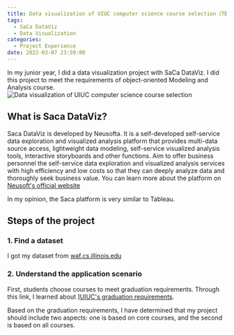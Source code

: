 ```yaml
---
title: Data visualization of UIUC computer science course selection（TBD）
tags:
  - SaCa DataViz
  - Data Visualization
categories:
  - Project Experience
date: 2022-03-07 23:59:00
---
```

In my junior year, I did a data visualization project with SaCa DataViz. I did this project to meet the requirements of object-oriented Modeling and Analysis course.
![Data visualization of UIUC computer science course selection](/cdn-cgi/imagedelivery/6T-behmofKYLsxlrK0l_MQ/17a315ae-3ea8-4416-8da1-f8e6648dd500/extra)

## What is Saca DataViz?
Saca DataViz is developed by Neusofta. It is a self-developed self-service data exploration and visualized analysis platform that provides multi-data source access, lightweight data modeling, self-service visualized analysis tools, interactive storyboards and other functions. Aim to offer business personnel the self-service data exploration and visualized analysis services with high efficiency and low costs so that they can deeply analyze data and thoroughly seek business value. You can learn more about the platform on [Neusoft's official website](https://www.neusoft.com/Products/Platforms/2434/)

In my opinion, the Saca platform is very similar to Tableau. 


## Steps of the project

### 1. Find a dataset

I got my dataset from [waf.cs.illinois.edu](https://waf.cs.illinois.edu/discovery/grade_disparity_between_sections_at_uiuc/)

### 2. Understand the application scenario

First, students choose courses to meet graduation requirements. Through this link, I learned about ][UIUC's graduation requirements](http://catalog.illinois.edu/undergraduate/engineering/computer-science-bs/#degreerequirementstext).

Based on the graduation requirements, I have determined that my project should include two aspects: one is based on core courses, and the second is based on all courses.

